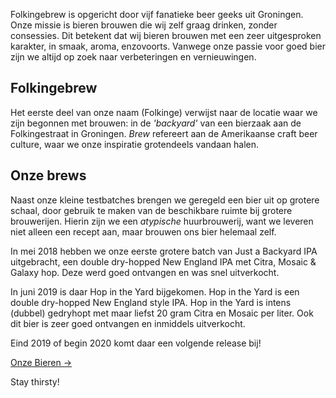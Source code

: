 Folkingebrew is opgericht door vijf fanatieke beer geeks uit Groningen. Onze missie is bieren brouwen die wij zelf graag drinken, zonder consessies. Dit betekent dat wij bieren brouwen met een zeer uitgesproken karakter, in smaak, aroma, enzovoorts. Vanwege onze passie voor goed bier zijn we altijd op zoek naar verbeteringen en vernieuwingen.

## Folkingebrew

Het eerste deel van onze naam (Folkinge) verwijst naar de locatie waar we zijn begonnen met brouwen: in de _'backyard'_ van een bierzaak aan de Folkingestraat in Groningen. _Brew_ refereert aan de Amerikaanse craft beer culture, waar we onze inspiratie grotendeels vandaan halen.

## Onze brews

Naast onze kleine testbatches brengen we geregeld een bier uit op grotere schaal, door gebruik te maken van de beschikbare ruimte bij grotere brouwerijen. Hierin zijn we een _atypische_ huurbrouwerij, want we leveren niet alleen een recept aan, maar brouwen ons bier helemaal zelf.

In mei 2018 hebben we onze eerste grotere batch van Just a Backyard IPA uitgebracht, een double dry-hopped New England IPA met Citra, Mosaic & Galaxy hop. Deze werd goed ontvangen en was snel uitverkocht.

In juni 2019 is daar Hop in the Yard bijgekomen. Hop in the Yard is een double dry-hopped New England style IPA. Hop in the Yard is intens (dubbel) gedryhopt met maar liefst 20 gram Citra en Mosaic per liter. Ook dit bier is zeer goed ontvangen en inmiddels uitverkocht.

Eind 2019 of begin 2020 komt daar een volgende release bij!

[Onze Bieren →](/bieren/)

Stay thirsty!
